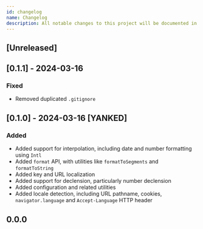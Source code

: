 ```yaml
---
id: changelog
name: Changelog
description: All notable changes to this project will be documented in this file.
---
```


## [Unreleased]

## [0.1.1] - 2024-03-16

### Fixed

- Removed duplicated `.gitignore`

## [0.1.0] - 2024-03-16 [YANKED]

### Added

- Added support for interpolation, including date and number formatting using `Intl`
- Added `format` API, with utilities like `formatToSegments` and `formatToString`
- Added key and URL localization
- Added support for declension, particularly number declension
- Added configuration and related utilities
- Added locale detection, including URL pathname, cookies, `navigator.language` and `Accept-Language` HTTP header

## 0.0.0
